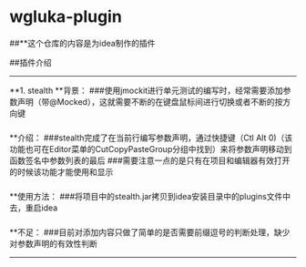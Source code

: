 # wgluka-plugin
##**这个仓库的内容是为idea制作的插件

##插件介绍
***
**1. stealth
**背景：
###使用jmockit进行单元测试的编写时，经常需要添加参数声明（带@Mocked），这就需要不断的在键盘鼠标间进行切换或者不断的按方向键
###
**介绍：
###stealth完成了在当前行编写参数声明，通过快捷键（Ctl Alt 0)（该功能也可在Editor菜单的CutCopyPasteGroup分组中找到）来将参数声明移动到函数签名中参数列表的最后
###需要注意一点的是只有在项目和编辑器有效打开的时候该功能才能使用和显示
###
**使用方法：
###将项目中的stealth.jar拷贝到idea安装目录中的plugins文件中去，重启idea
###
**不足：
###目前对添加内容只做了简单的是否需要前缀逗号的判断处理，缺少对参数声明的有效性判断
***
